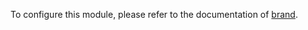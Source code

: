To configure this module, please refer to the documentation of
[brand](https://github.com/OCA/brand/blob/12.0/brand/README.rst).
